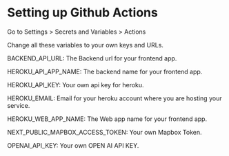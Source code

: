 # Setting up Github Actions

Go to Settings > Secrets and Variables > Actions

Change all these variables to your own keys and URLs.

BACKEND_API_URL: The Backend url for your frontend app.

HEROKU_API_APP_NAME: The backend name for your frontend app.

HEROKU_API_KEY: Your own api key for heroku.

HEROKU_EMAIL: Email for your heroku account where you are hosting your service.

HEROKU_WEB_APP_NAME: The Web app name for your frontend app.

NEXT_PUBLIC_MAPBOX_ACCESS_TOKEN: Your own Mapbox Token.

OPENAI_API_KEY: Your own OPEN AI API KEY.